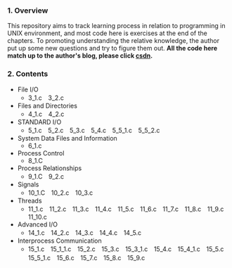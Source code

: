 ### 1. Overview


This repository aims to track learning process in relation to programming in UNIX environment, and most code here is exercises at the end of the chapters. To promoting understanding the relative knowledge, the author put up some new questions and try to figure them out. **All the code here  match up to the author's blog, please click [csdn](http://blog.csdn.net/lovestackover).**

### 2. Contents

- File I/O 
  - 3_1.c　3_2.c
- Files and Directories
  - 4_1.c　4_2.c
- STANDARD I/O
  - 5_1.c　5_2.c　5_3.c　5_4.c　5_5_1.c　5_5_2.c
- System Data Files and Information
  - 6_1.c
- Process Control
  - 8_1.C
- Process Relationships
  - 9_1.C　9_2.c
- Signals
  - 10_1.C　10_2.c　10_3.c
- Threads
  - 11_1.c　11_2.c　11_3.c　11_4.c　11_5.c　11_6.c　11_7.c　11_8.c　11_9.c　11_10.c
- Advanced I/O
  - 14_1.c　14_2.c　14_3.c　14_4.c　14_5.c
- Interprocess Communication
  - 15_1.c　15_1_1.c　15_2.c　15_3.c　15_3_1.c　15_4.c　15_4_1.c　15_5.c　15_5_1.c　15_6.c　15_7.c　15_8.c　15_9.c
